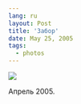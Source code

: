 ```yaml
---
lang: ru
layout: Post
title: 'Забор'
date: May 25, 2005
tags:
  - photos
---
```


![](/images/blog/F0056-0019.jpg)

Апрель 2005.

